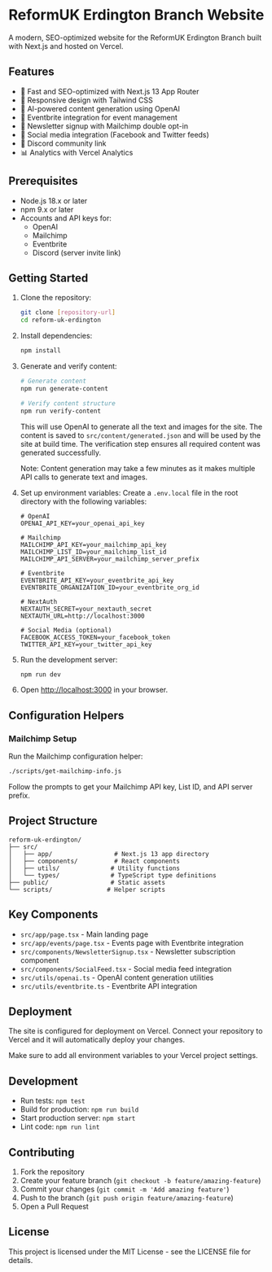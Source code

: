 # ReformUK Erdington Branch Website

A modern, SEO-optimized website for the ReformUK Erdington Branch built with Next.js and hosted on Vercel.

## Features

- 🚀 Fast and SEO-optimized with Next.js 13 App Router
- 🎨 Responsive design with Tailwind CSS
- 🤖 AI-powered content generation using OpenAI
- 📅 Eventbrite integration for event management
- 📧 Newsletter signup with Mailchimp double opt-in
- 🔗 Social media integration (Facebook and Twitter feeds)
- 💬 Discord community link
- 📊 Analytics with Vercel Analytics

## Prerequisites

- Node.js 18.x or later
- npm 9.x or later
- Accounts and API keys for:
  - OpenAI
  - Mailchimp
  - Eventbrite
  - Discord (server invite link)

## Getting Started

1. Clone the repository:
   ```bash
   git clone [repository-url]
   cd reform-uk-erdington
   ```

2. Install dependencies:
   ```bash
   npm install
   ```

3. Generate and verify content:
   ```bash
   # Generate content
   npm run generate-content

   # Verify content structure
   npm run verify-content
   ```
   This will use OpenAI to generate all the text and images for the site. The content is saved to `src/content/generated.json` and will be used by the site at build time. The verification step ensures all required content was generated successfully.

   Note: Content generation may take a few minutes as it makes multiple API calls to generate text and images.

4. Set up environment variables:
   Create a `.env.local` file in the root directory with the following variables:
   ```env
   # OpenAI
   OPENAI_API_KEY=your_openai_api_key

   # Mailchimp
   MAILCHIMP_API_KEY=your_mailchimp_api_key
   MAILCHIMP_LIST_ID=your_mailchimp_list_id
   MAILCHIMP_API_SERVER=your_mailchimp_server_prefix

   # Eventbrite
   EVENTBRITE_API_KEY=your_eventbrite_api_key
   EVENTBRITE_ORGANIZATION_ID=your_eventbrite_org_id

   # NextAuth
   NEXTAUTH_SECRET=your_nextauth_secret
   NEXTAUTH_URL=http://localhost:3000

   # Social Media (optional)
   FACEBOOK_ACCESS_TOKEN=your_facebook_token
   TWITTER_API_KEY=your_twitter_api_key
   ```

5. Run the development server:
   ```bash
   npm run dev
   ```

5. Open [http://localhost:3000](http://localhost:3000) in your browser.

## Configuration Helpers

### Mailchimp Setup

Run the Mailchimp configuration helper:
```bash
./scripts/get-mailchimp-info.js
```
Follow the prompts to get your Mailchimp API key, List ID, and API server prefix.

## Project Structure

```
reform-uk-erdington/
├── src/
│   ├── app/                 # Next.js 13 app directory
│   ├── components/          # React components
│   ├── utils/              # Utility functions
│   └── types/              # TypeScript type definitions
├── public/                 # Static assets
└── scripts/               # Helper scripts
```

## Key Components

- `src/app/page.tsx` - Main landing page
- `src/app/events/page.tsx` - Events page with Eventbrite integration
- `src/components/NewsletterSignup.tsx` - Newsletter subscription component
- `src/components/SocialFeed.tsx` - Social media feed integration
- `src/utils/openai.ts` - OpenAI content generation utilities
- `src/utils/eventbrite.ts` - Eventbrite API integration

## Deployment

The site is configured for deployment on Vercel. Connect your repository to Vercel and it will automatically deploy your changes.

Make sure to add all environment variables to your Vercel project settings.

## Development

- Run tests: `npm test`
- Build for production: `npm run build`
- Start production server: `npm start`
- Lint code: `npm run lint`

## Contributing

1. Fork the repository
2. Create your feature branch (`git checkout -b feature/amazing-feature`)
3. Commit your changes (`git commit -m 'Add amazing feature'`)
4. Push to the branch (`git push origin feature/amazing-feature`)
5. Open a Pull Request

## License

This project is licensed under the MIT License - see the LICENSE file for details.
